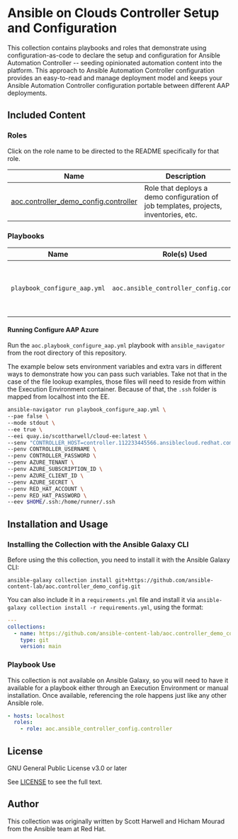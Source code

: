 # Ansible on Clouds Controller Setup and Configuration

This collection contains playbooks and roles that demonstrate using configuration-as-code to declare the setup and configuration for Ansible Automation Controller -- seeding opinionated automation content into the platform.  This approach to Ansible Automation Controller configuration provides an easy-to-read and manage deployment model and keeps your Ansible Automation Controller configuration portable between different AAP deployments.

## Included Content

<!--start collection content-->
### Roles

Click on the role name to be directed to the README specifically for that role.

| Name                                                                                                                                            | Description                                                                          |
| ----------------------------------------------------------------------------------------------------------------------------------------------- | ------------------------------------------------------------------------------------ |
| [aoc.controller_demo_config.controller](https://github.com/ansible-content-lab/aoc.controller_demo_config/blob/main/roles/controller/README.md) | Role that deploys a demo configuration of job templates, projects, inventories, etc. |

### Playbooks

| Name                         | Role(s) Used                               | Description                                               |
| ---------------------------- | ------------------------------------------ | --------------------------------------------------------- |
| `playbook_configure_aap.yml` | `aoc.ansible_controller_config.controller` | A playbook that runs the AAP on Azure configuration role. |

#### Running Configure AAP Azure

Run the `aoc.playbook_configure_aap.yml` playbook with `ansible_navigator` from the root directory of this repository.  

The example below sets environment variables and extra vars in different ways to demonstrate how you can pass such variables.  Take not that in the case of the file lookup examples, those files will need to reside from within the Execution Environment container.  Because of that, the `.ssh` folder is mapped from localhost into the EE.

```bash
ansible-navigator run playbook_configure_aap.yml \
--pae false \
--mode stdout \
--ee true \
--eei quay.io/scottharwell/cloud-ee:latest \
--senv "CONTROLLER_HOST=controller.112233445566.ansiblecloud.redhat.com" \
--penv CONTROLLER_USERNAME \
--penv CONTROLLER_PASSWORD \
--penv AZURE_TENANT \
--penv AZURE_SUBSCRIPTION_ID \
--penv AZURE_CLIENT_ID \
--penv AZURE_SECRET \
--penv RED_HAT_ACCOUNT \
--penv RED_HAT_PASSWORD \
--eev $HOME/.ssh:/home/runner/.ssh
```

## Installation and Usage

### Installing the Collection with the Ansible Galaxy CLI

Before using the this collection, you need to install it with the Ansible Galaxy CLI:

`ansible-galaxy collection install git+https://github.com/ansible-content-lab/aoc.controller_demo_config.git`

You can also include it in a `requirements.yml` file and install it via `ansible-galaxy collection install -r requirements.yml`, using the format:

```yaml
---
collections:
  - name: https://github.com/ansible-content-lab/aoc.controller_demo_config
    type: git
    version: main
```

### Playbook Use

This collection is not available on Ansible Galaxy, so you will need to have it available for a playbook either through an Execution Environment or manual installation.  Once available, referencing the role happens just like any other Ansible role.

```yaml
- hosts: localhost
  roles:
    - role: aoc.ansible_controller_config.controller
```

## License

GNU General Public License v3.0 or later

See [LICENSE](https://github.com/ansible-content-lab/aoc.controller_demo_config/blob/main/LICENSE) to see the full text.

## Author

This collection was originally written by Scott Harwell and Hicham Mourad from the Ansible team at Red Hat.
